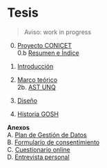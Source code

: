 # Tesis 

> Aviso: work in progress

0. [Proyecto CONICET](tesis/proyecto_ES.md)    
    0.b [Resumen e Índice](tesis/0_resumen.md)

1. [Introducción](tesis/1_introduccion.md)

2. [Marco teórico](tesis/2_marcoteorico.md)    
    2b. [AST UNQ](tesis/2b_AST.md)

3. [Diseño](tesis/3_disenio.md)

4. [Historia GOSH](tesis/5_historiagosh.md)

**Anexos**    
A. [Plan de Gestión de Datos](tesis/anexos/pgd.md)    
B. [Formulario de consentimiento](tesis/anexos/consentform.md)    
C. [Cuestionario online](tesis/anexos/limesurvey.html)    
D. [Entrevista personal](tesis/anexos/semiestructurada.md)    

    



